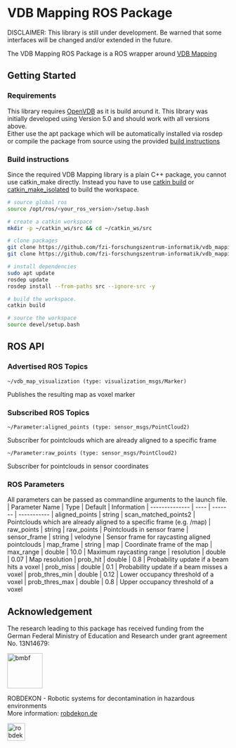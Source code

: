 VDB Mapping ROS Package 
===
DISCLAIMER: This library is still under development. Be warned that some interfaces will be changed and/or extended in the future.

The VDB Mapping ROS Package is a ROS wrapper around [VDB Mapping](https://github.com/fzi-forschungszentrum-informatik/vdb_mapping)

## Getting Started

### Requirements
This library requires [OpenVDB](https://www.openvdb.org/) as it is build around it. This library was initially developed using Version 5.0 and should work with all versions above.  
Either use the apt package which will be automatically installed via rosdep or compile the package from source using the provided [build instructions](https://github.com/AcademySoftwareFoundation/openvdb)

### Build instructions

Since the required VDB Mapping library is a plain C++ package, you cannot use catkin_make directly.
Instead you have to use [catkin build](https://catkin-tools.readthedocs.io/en/latest/verbs/catkin_build.html) or [catkin_make_isolated](http://docs.ros.org/independent/api/rep/html/rep-0134.html) to build the workspace.

``` bash
# source global ros
source /opt/ros/<your_ros_version>/setup.bash

# create a catkin workspace
mkdir -p ~/catkin_ws/src && cd ~/catkin_ws/src

# clone packages
git clone https://github.com/fzi-forschungszentrum-informatik/vdb_mapping
git clone https://github.com/fzi-forschungszentrum-informatik/vdb_mapping_ros

# install dependencies
sudo apt update
rosdep update
rosdep install --from-paths src --ignore-src -y

# build the workspace.  
catkin build

# source the workspace
source devel/setup.bash
```

## ROS API
### Advertised ROS Topics
``` 
~/vdb_map_visualization (type: visualization_msgs/Marker)
```
Publishes the resulting map as voxel marker

### Subscribed ROS Topics
```
~/Parameter:aligned_points (type: sensor_msgs/PointCloud2)
```
Subscriber for pointclouds which are already aligned to a specific frame
```
~/Parameter:raw_points (type: sensor_msgs/PointCloud2)
```
Subscriber for pointclouds in sensor coordinates

### ROS Parameters
All parameters can be passed as commandline arguments to the launch file.
| Parameter Name | Type | Default | Information
| -------------- | ---- | ------- | -----------
| aligned_points | string | scan_matched_points2 | Pointclouds which are already aligned to a specific frame (e.g. /map)
| raw_points     | string | raw_points           | Pointclouds in sensor frame
| sensor_frame   | string | velodyne             | Sensor frame for raycasting aligned pointclouds
| map_frame      | string | map                  | Coordinate frame of the map
| max_range      | double | 10.0                 | Maximum raycasting range
| resolution     | double | 0.07                 | Map resolution
| prob_hit       | double | 0.8                  | Probability update if a beam hits a voxel
| prob_miss      | double | 0.1                  | Probability update if a beam misses a voxel
| prob_thres_min | double | 0.12                 | Lower occupancy threshold of a voxel
| prob_thres_max | double | 0.8                  | Upper occupancy threshold of a voxel

## Acknowledgement

The research leading to this package has received funding from the German Federal Ministry of Education and Research under grant agreement No. 13N14679:  

<a href="https://www.bmbf.de/">
  <img src="https://robdekon.de/user/themes/robdekon/images/BMBF_gefoerdert_2017_web.de.svg"
  alt="bmbf" height="80">
</a>  
  
ROBDEKON - Robotic systems for decontamination in hazardous environments  
More information: [robdekon.de](https://robdekon.de/)  


<a href="https://robdekon.de/">
  <img src="https://robdekon.de/user/themes/robdekon/images/robdekon_logo_web.svg"
  alt="robdekon_logo" height="40">
</a>  
